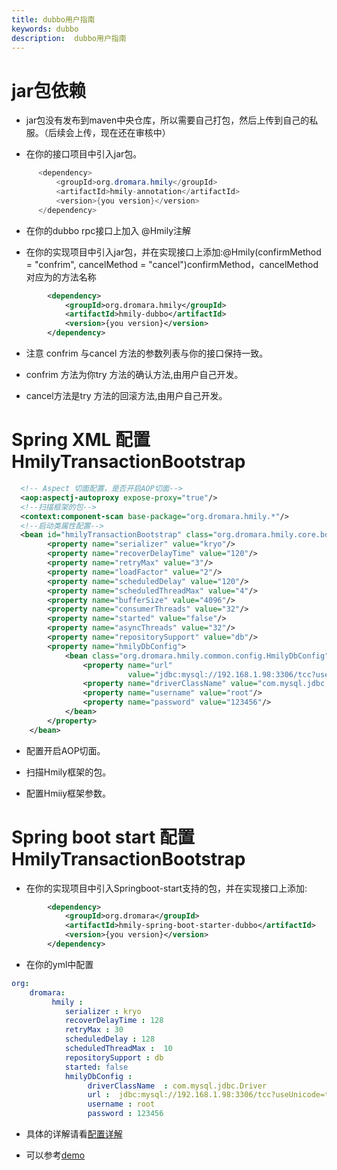 ```yaml
---
title: dubbo用户指南
keywords: dubbo
description:  dubbo用户指南
---
```


# jar包依赖

* jar包没有发布到maven中央仓库，所以需要自己打包，然后上传到自己的私服。（后续会上传，现在还在审核中）

*  在你的接口项目中引入jar包。
```java
      <dependency>
          <groupId>org.dromara.hmily</groupId>
          <artifactId>hmily-annotation</artifactId>
          <version>{you version}</version>
      </dependency>
```
* 在你的dubbo rpc接口上加入 @Hmily注解


* 在你的实现项目中引入jar包，并在实现接口上添加:@Hmily(confirmMethod = "confrim", cancelMethod = "cancel")confirmMethod，cancelMethod对应为的方法名称

```xml
        <dependency>
            <groupId>org.dromara.hmily</groupId>
            <artifactId>hmily-dubbo</artifactId>
            <version>{you version}</version>
        </dependency>
```

* 注意 confrim 与cancel 方法的参数列表与你的接口保持一致。

* confrim 方法为你try 方法的确认方法,由用户自己开发。

* cancel方法是try 方法的回滚方法,由用户自己开发。

# Spring XML 配置 HmilyTransactionBootstrap

```xml
  <!-- Aspect 切面配置，是否开启AOP切面-->
  <aop:aspectj-autoproxy expose-proxy="true"/>
  <!--扫描框架的包-->
  <context:component-scan base-package="org.dromara.hmily.*"/>
  <!--启动类属性配置-->
  <bean id="hmilyTransactionBootstrap" class="org.dromara.hmily.core.bootstrap.HmilyTransactionBootstrap">
        <property name="serializer" value="kryo"/>
        <property name="recoverDelayTime" value="120"/>
        <property name="retryMax" value="3"/>
        <property name="loadFactor" value="2"/>
        <property name="scheduledDelay" value="120"/>
        <property name="scheduledThreadMax" value="4"/>
        <property name="bufferSize" value="4096"/>
        <property name="consumerThreads" value="32"/>
        <property name="started" value="false"/>
        <property name="asyncThreads" value="32"/>
        <property name="repositorySupport" value="db"/>
        <property name="hmilyDbConfig">
            <bean class="org.dromara.hmily.common.config.HmilyDbConfig">
                <property name="url"
                          value="jdbc:mysql://192.168.1.98:3306/tcc?useUnicode=true&amp;characterEncoding=utf8"/>
                <property name="driverClassName" value="com.mysql.jdbc.Driver"/>
                <property name="username" value="root"/>
                <property name="password" value="123456"/>
            </bean>
        </property>
    </bean>
  ```  
* 配置开启AOP切面。

* 扫描Hmily框架的包。

* 配置Hmiiy框架参数。
     
# Spring boot start 配置 HmilyTransactionBootstrap

* 在你的实现项目中引入Springboot-start支持的包，并在实现接口上添加:
```xml
        <dependency>
            <groupId>org.dromara</groupId>
            <artifactId>hmily-spring-boot-starter-dubbo</artifactId>
            <version>{you version}</version>
        </dependency>
```

* 在你的yml中配置

```yml
org:
    dromara:
         hmily :
            serializer : kryo
            recoverDelayTime : 128
            retryMax : 30
            scheduledDelay : 128
            scheduledThreadMax :  10
            repositorySupport : db
            started: false
            hmilyDbConfig :
                 driverClassName  : com.mysql.jdbc.Driver
                 url :  jdbc:mysql://192.168.1.98:3306/tcc?useUnicode=true&amp;characterEncoding=utf8
                 username : root
                 password : 123456

```
* 具体的详解请看[配置详解](configuration.md)

* 可以参考[demo](https://github.com/yu199195/hmily/tree/master/hmily-demo)